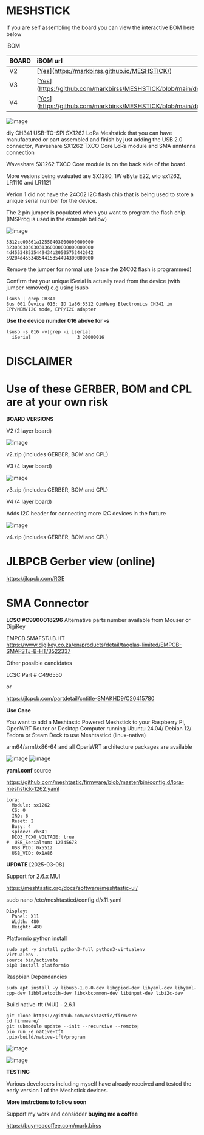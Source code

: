 # MESHSTICK

If you are self assembling the board you can view the interactive BOM here below

iBOM

BOARD | iBOM url  |
|:--|:--|
| V2 | [[Yes](https://markbirss.github.io/MESHSTICK/)](https://markbirss.github.io/MESHSTICK/) |
| V3 | [[Yes](https://github.com/markbirss/MESHSTICK/blob/main/docs/v3.html)](https://github.com/markbirss/MESHSTICK/blob/main/docs/v3.html) | 
| V4 | [[Yes](https://github.com/markbirss/MESHSTICK/blob/main/docs/v4.htm)](https://github.com/markbirss/MESHSTICK/blob/main/docs/v4.html) |

![image](https://github.com/user-attachments/assets/82dec8c3-5a28-477a-bc55-12dd8e2373ae)


diy CH341 USB-TO-SPI SX1262 LoRa Meshstick that you can have manufactured or part assembled and finish by just adding the USB 2.0 connector, Waveshare SX1262 TXCO Core LoRa module and SMA anntenna connection

Waveshare SX1262 TXCO Core module is on the back side of the board.

More vesions being evaluated are SX1280, 1W eByte E22, wio sx1262, LR1110 and LR1121

Verion 1 did not have the 24C02 I2C flash chip that is being used to store a unique serial number for the device. 

The 2 pin jumper is populated when you want to program the flash chip.
(IMSProg is used in the example bellow)

![image](https://github.com/user-attachments/assets/aaa8b17d-667d-4d9b-8514-47ea46e0fc33)

```
5312cc00861a12550403000000000000
32303030303031360000000000000000
4d455348535449434b20505752442042
59204d45534854415354494300000000
```
Remove the jumper for normal use (once the 24C02 flash is programmed)

Confirm that your unique iSerial is actually read from the device (with jumper removed)
e.g using lsusb

```
lsusb | grep CH341
Bus 001 Device 016: ID 1a86:5512 QinHeng Electronics CH341 in EPP/MEM/I2C mode, EPP/I2C adapter
```

**Use the device numder 016 above for -s**
```
lsusb -s 016 -v|grep -i iserial
  iSerial                 3 20000016
```

# **DISCLAIMER**

# Use of these GERBER, BOM and CPL are at your own risk

**BOARD VERSIONS**

V2 (2 layer board)

![image](https://github.com/user-attachments/assets/500f8c9d-ebc8-4c9a-9d1d-d4be7684a38d)

v2.zip (includes GERBER, BOM and CPL)

V3 (4 layer board)

![image](https://github.com/user-attachments/assets/18aa3d66-34e6-4053-8227-9289ae9c23d5)

v3.zip (includes GERBER, BOM and CPL)

V4 (4 layer board)

Adds I2C header for connecting more I2C devices in the furture

![image](https://github.com/user-attachments/assets/228740ff-ed01-44a1-b398-000f16365175)

v4.zip (includes GERBER, BOM and CPL)


# **JLBPCB Gerber view (online)**
https://jlcpcb.com/RGE

# **SMA Connector**
**LCSC #C9900018296**
Alternative parts number available from Mouser or DigiKey

EMPCB.SMAFSTJ.B.HT
https://www.digikey.co.za/en/products/detail/taoglas-limited/EMPCB-SMAFSTJ-B-HT/3522337

Other possible candidates

LCSC Part # C496550

or

https://jlcpcb.com/partdetail/cntitle-SMAKHD9/C20415780

**Use Case**

You want to add a Meshtastic Powered Meshstick to your Raspberry Pi, OpenWRT Router or Desktop Computer running Ubuntu 24.04/ Debian 12/ Fedora or Steam Deck to use Meshtasticd (linux-native)

arm64/armf/x86-64 and all OpenWRT architecture packages are available

![image](https://github.com/user-attachments/assets/151a8aec-32f0-4b41-8105-572d234cb666)
![image](https://github.com/user-attachments/assets/6efbec43-0d96-4e8c-8f79-3fa06c425427)

**yaml.conf**
source

https://github.com/meshtastic/firmware/blob/master/bin/config.d/lora-meshstick-1262.yaml

```
Lora:
  Module: sx1262
  CS: 0
  IRQ: 6
  Reset: 2
  Busy: 4
  spidev: ch341
  DIO3_TCXO_VOLTAGE: true
#  USB_Serialnum: 12345678
  USB_PID: 0x5512
  USB_VID: 0x1A86
```

**UPDATE** [2025-03-08]

Support for 2.6.x MUI 

https://meshtastic.org/docs/software/meshtastic-ui/

sudo nano /etc/meshtasticd/config.d/x11.yaml
```
Display:
  Panel: X11
  Width: 480
  Height: 480
```

Platformio python install
```
sudo apt -y install python3-full python3-virtualenv
virtualenv .
source bin/activate
pip3 install platformio
```

Raspbian Dependancies
```
sudo apt install -y libusb-1.0-0-dev libgpiod-dev libyaml-dev libyaml-cpp-dev libbluetooth-dev libxkbcommon-dev libinput-dev libi2c-dev
```

Build native-tft (MUI) - 2.6.1
```
git clone https://github.com/meshtastic/firmware
cd firmware/
git submodule update --init --recursive --remote;
pio run -e native-tft
.pio/build/native-tft/program
```

![image](https://github.com/user-attachments/assets/9a7b7d22-bf03-4470-ad59-0469376bb167)

![image](https://github.com/user-attachments/assets/51092e6c-ce0c-4932-8e86-414b0caec46c)


**TESTING**

Various developers including myself have already received and tested the early version 1 of the Meshstick devices.


**More instrctions to follow soon**

Support my work and considder **buying  me a coffee**

https://buymeacoffee.com/mark.birss
